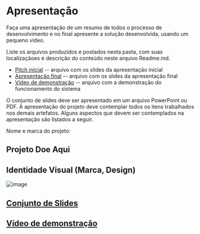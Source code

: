 # Apresentação

Faça uma apresentação de um resumo de todos o processo de desenvolvimento e no final apresente a solução desenvolvida, usando um pequeno vídeo.

Liste os arquivos produzidos e postados nesta pasta, com suas localizaçãoes e descrição do conteúdo neste arquivo Readme.md.


* [Pitch inicial](./sample-pitch.pdf) -- arquivo com os slides da apresentação inicial
* [Apresentação final](./sample-presentation.pdf) -- arquivo com os slides da apresentação final
* [Vídeo de demonstração](./sample-video.mp4) -- arquivo com a demonstração do funcionamento do sistema

O conjunto de slides deve ser apresentado em um arquivo PowerPoint ou PDF. A apresentação do projeto deve contemplar todos os itens trabalhados nos demais artefatos. Alguns aspectos que devem ser contemplados na apresentação são listados a seguir.

Nome e marca do projeto:

## Projeto Doe Aqui

## Identidade Visual (Marca, Design)

![image](https://github.com/ICEI-PUC-Minas-PMV-SI/pmv-si-2023-2-pe1-t2-doeaqui/assets/62392872/f2428cfc-5c45-4586-8d69-a2d973dc762a)

## [Conjunto de Slides](slides.md)

## [Vídeo de demonstração](video-apresentacao.md)


